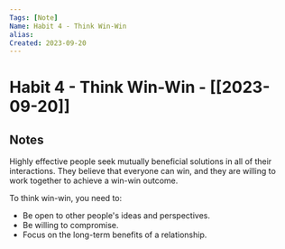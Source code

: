 ```yaml
---
Tags: [Note]
Name: Habit 4 - Think Win-Win
alias: 
Created: 2023-09-20
---
```

# Habit 4 - Think Win-Win - [[2023-09-20]]
## Notes

Highly effective people seek mutually beneficial solutions in all of their interactions. They believe that everyone can win, and they are willing to work together to achieve a win-win outcome.

To think win-win, you need to:

- Be open to other people's ideas and perspectives.
- Be willing to compromise.
- Focus on the long-term benefits of a relationship.